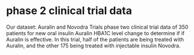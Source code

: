 # phase 2 clinical trial data

Our dataset: Auralin and Novodra Trials
phase two clinical trial data of 350 patients for new oral insulin Auralin
HBA1C level change to determine if if Auralin is effective.
In this trial, half of the patients are being treated with Auralin, and the other 175 being treated with injectable insulin Novodra.

